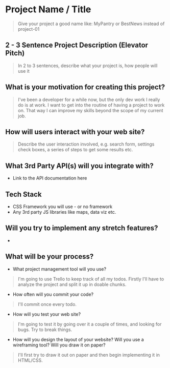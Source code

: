 # Project Name / Title

> Give your project a good name like: MyPantry or BestNews instead of project-01

## 2 - 3 Sentence Project Description (Elevator Pitch)

> In 2 to 3 sentences, describe what your project is, how people will use it

## What is your motivation for creating this project?

> I've been a developer for a while now, but the only dev work I really do is at work. I want to get into the routine of having a project to work on. That way I can improve my skills beyond the scope of my current job.

## How will users interact with your web site?

> Describe the user interaction involved, e.g. search form, settings check boxes, a series of steps to get some results etc.

## What 3rd Party API(s) will you integrate with?

* Link to the API documentation here

## Tech Stack

* CSS Framework you will use - or no framework
* Any 3rd party JS libraries like maps, data viz etc.

## Will you try to implement any stretch features?

* 

## What will be your process?

* What project management tool will you use?
> I'm going to use Trello to keep track of all my todos. Firstly I'll have to analyze the project and split it up in doable chunks.
* How often will you commit your code?
> I'll commit once every todo.
* How will you test your web site?
> I'm going to test it by going over it a couple of times, and looking for bugs. Try to break things.
* How will you design the layout of your website? Will you use a wireframing tool? Will you draw it on paper?
> I'll first try to draw it out on paper and then begin implementing it in HTML/CSS.
